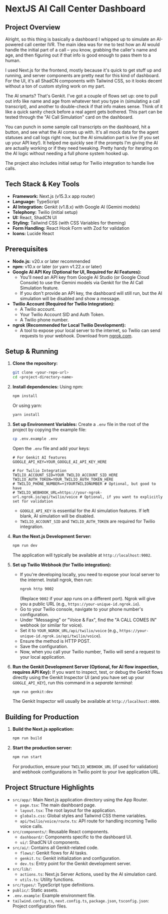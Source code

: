
# NextJS AI Call Center Dashboard

## Project Overview

Alright, so this thing is basically a dashboard I whipped up to simulate an AI-powered call center IVR. The main idea was for me to test how an AI would handle the initial part of a call – you know, grabbing the caller's name and age, and then figuring out if that info is good enough to pass them to a human.

I used Next.js for the frontend, mostly because it's quick to get stuff up and running, and server components are pretty neat for this kind of dashboard. For the UI, it's all ShadCN components with Tailwind CSS, so it looks decent without a ton of custom styling work on my part.

The AI smarts? That's Genkit. I've got a couple of flows set up: one to pull out info like name and age from whatever text you type in (simulating a call transcript), and another to double-check if that info makes sense. Think of it like a quick sanity check before a real agent gets bothered. This part can be tested through the "AI Call Simulation" card on the dashboard.

You can punch in some sample call transcripts on the dashboard, hit a button, and see what the AI comes up with. It's all mock data for the agent statuses and call logs right now, but the AI simulation part is live (if you set up your API key!). It helped me quickly see if the prompts I'm giving the AI are actually working or if they need tweaking. Pretty handy for iterating on the AI logic without needing a full phone system hooked up.

The project also includes initial setup for Twilio integration to handle live calls.

## Tech Stack & Key Tools

*   **Framework:** Next.js (v15.3.x app router)
*   **Language:** TypeScript
*   **AI Integration:** Genkit (v1.8.x) with Google AI (Gemini models)
*   **Telephony:** Twilio (initial setup)
*   **UI:** React, ShadCN UI
*   **Styling:** Tailwind CSS (with CSS Variables for theming)
*   **Form Handling:** React Hook Form with Zod for validation
*   **Icons:** Lucide React

## Prerequisites

*   **Node.js:** v20.x or later recommended
*   **npm:** v10.x or later (or yarn v1.22.x or later)
*   **Google AI API Key (Optional for UI, Required for AI Features):**
    *   You'll need an API key from Google AI Studio (or Google Cloud Console) to use the Gemini models via Genkit for the AI Call Simulation feature.
    *   If you don't provide an API key, the dashboard will still run, but the AI simulation will be disabled and show a message.
*   **Twilio Account (Required for Twilio Integration):**
    *   A Twilio account.
    *   Your Twilio Account SID and Auth Token.
    *   A Twilio phone number.
*   **ngrok (Recommended for Local Twilio Development):**
    *   A tool to expose your local server to the internet, so Twilio can send requests to your webhook. Download from [ngrok.com](https://ngrok.com/).

## Setup & Running

1.  **Clone the repository:**
    ```bash
    git clone <your-repo-url>
    cd <project-directory-name>
    ```

2.  **Install dependencies:**
    Using npm:
    ```bash
    npm install
    ```
    Or using yarn:
    ```bash
    yarn install
    ```

3.  **Set up Environment Variables:**
    Create a `.env` file in the root of the project by copying the example file:
    ```bash
    cp .env.example .env
    ```
    Open the `.env` file and add your keys:
    ```env
    # For Genkit AI features
    GOOGLE_API_KEY=YOUR_GOOGLE_AI_API_KEY_HERE

    # For Twilio Integration
    TWILIO_ACCOUNT_SID=YOUR_TWILIO_ACCOUNT_SID_HERE
    TWILIO_AUTH_TOKEN=YOUR_TWILIO_AUTH_TOKEN_HERE
    # TWILIO_PHONE_NUMBER=+1YOURTWILIONUMBER # Optional, but good to have
    # TWILIO_WEBHOOK_URL=https://your-ngrok-url.ngrok.io/api/twilio/voice # Optional, if you want to explicitly set for validation
    ```
    *   `GOOGLE_API_KEY` is essential for the AI simulation features. If left blank, AI simulation will be disabled.
    *   `TWILIO_ACCOUNT_SID` and `TWILIO_AUTH_TOKEN` are required for Twilio integration.

4.  **Run the Next.js Development Server:**
    ```bash
    npm run dev
    ```
    The application will typically be available at `http://localhost:9002`.

5.  **Set up Twilio Webhook (for Twilio integration):**
    *   If you're developing locally, you need to expose your local server to the internet. Install ngrok, then run:
        ```bash
        ngrok http 9002
        ```
        (Replace `9002` if your app runs on a different port). Ngrok will give you a public URL (e.g., `https://your-unique-id.ngrok.io`).
    *   Go to your Twilio console, navigate to your phone number's configuration.
    *   Under "Messaging" or "Voice & Fax", find the "A CALL COMES IN" webhook (or similar for voice).
    *   Set it to `YOUR_NGROK_URL/api/twilio/voice` (e.g., `https://your-unique-id.ngrok.io/api/twilio/voice`).
    *   Ensure the method is HTTP POST.
    *   Save the configuration.
    *   Now, when you call your Twilio number, Twilio will send a request to your local application.

6.  **Run the Genkit Development Server (Optional, for AI flow inspection, requires API Key):**
    If you want to inspect, test, or debug the Genkit flows directly using the Genkit Inspector UI (and you have set up your `GOOGLE_API_KEY`), run this command in a *separate terminal*:
    ```bash
    npm run genkit:dev
    ```
    The Genkit Inspector will usually be available at `http://localhost:4000`.

## Building for Production

1.  **Build the Next.js application:**
    ```bash
    npm run build
    ```

2.  **Start the production server:**
    ```bash
    npm run start
    ```
    For production, ensure your `TWILIO_WEBHOOK_URL` (if used for validation) and webhook configurations in Twilio point to your live application URL.

## Project Structure Highlights

*   `src/app/`: Main Next.js application directory using the App Router.
    *   `page.tsx`: The main dashboard page.
    *   `layout.tsx`: The root layout for the application.
    *   `globals.css`: Global styles and Tailwind CSS theme variables.
    *   `api/twilio/voice/route.ts`: API route for handling incoming Twilio voice calls.
*   `src/components/`: Reusable React components.
    *   `dashboard/`: Components specific to the dashboard UI.
    *   `ui/`: ShadCN UI components.
*   `src/ai/`: Contains all Genkit-related code.
    *   `flows/`: Genkit flows for AI tasks.
    *   `genkit.ts`: Genkit initialization and configuration.
    *   `dev.ts`: Entry point for the Genkit development server.
*   `src/lib/`:
    *   `actions.ts`: Next.js Server Actions, used by the AI simulation card.
    *   `utils.ts`: Utility functions.
*   `src/types/`: TypeScript type definitions.
*   `public/`: Static assets.
*   `.env.example`: Example environment file.
*   `tailwind.config.ts`, `next.config.ts`, `package.json`, `tsconfig.json`: Project configuration files.
```

